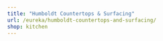 ```yaml
---
title: "Humboldt Countertops & Surfacing"
url: /eureka/humboldt-countertops-and-surfacing/
shop: kitchen
---
```

